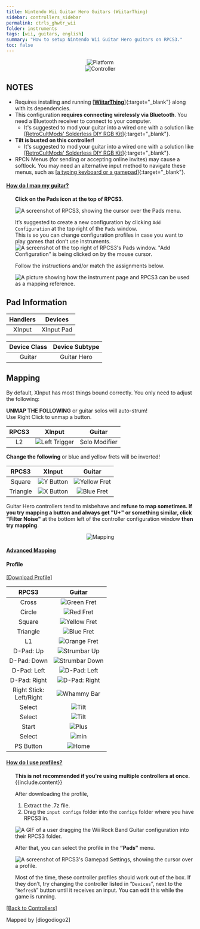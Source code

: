 ```yaml
---
title: Nintendo Wii Guitar Hero Guitars (WiitarThing)
sidebar: controllers_sidebar
permalink: ctrls_ghwtr_wii
folder: instruments
tags: [wii, guitars, english]
summary: "How to setup Nintendo Wii Guitar Hero guitars on RPCS3."
toc: false
---
```


<div align="center"> <img src="https://carlmylo.github.io/rb3-pc/images/instruments/plat/wii.png" alt="Platform" title="Platform"></div>

<div align="center"> <img src="https://carlmylo.github.io/rb3-pc/images/instruments/cont/rcmgtrswii.png" alt="Controller" title="Controller"></div>

## NOTES

* Requires installing and running [[**WiitarThing**]](https://github.com/Meowmaritus/WiitarThing){:target="_blank"} along with its dependencies.
* This configuration **requires connecting wirelessly via Bluetooth**. You need a Bluetooth receiver to connect to your computer.
    * It's suggested to mod your guitar into a wired one with a solution like [[RetroCultMods' Solderless DIY RGB Kit]](https://www.etsy.com/listing/1505287559/solderless-diy-rgb-kit-for-guitar-hero){:target="_blank"}.
* **Tilt is busted on this controller!**
    * It's suggested to mod your guitar into a wired one with a solution like [[RetroCultMods' Solderless DIY RGB Kit]](https://www.etsy.com/listing/1505287559/solderless-diy-rgb-kit-for-guitar-hero){:target="_blank"}.
* RPCN Menus (for sending or accepting online invites) may cause a softlock. You may need an alternative input method to navigate these menus, such as [[a typing keyboard or a gamepad]](https://carlmylo.github.io/rb3-pc/ctrls#gamepads){:target="_blank"}.

<!-- Map Start -->
<div class="panel-group" id="accordion">
                    <div class="panel panel-default">
                        <div class="panel-heading">
                            <h4 class="panel-title">
                                <a class="noCrossRef accordion-toggle" data-toggle="collapse" data-parent="#accordion" href="#how-to-map-pads">How do I map my guitar?</a>
                            </h4>
                        </div>
                        <div id="how-to-map-pads" class="panel-collapse collapse noCrossRef">
                            <div class="panel-body">
<ul>
<p><strong>Click on the Pads icon at the top of RPCS3</strong>.</p>
<p><img src="https://carlmylo.github.io/rb3-pc/images/instruments/rpcs3pad.png" alt="A screenshot of RPCS3, showing the cursor over the Pads menu." title="Pads"></p>
<p>It’s suggested to create a new configuration by clicking <code>Add Configuration</code> at the top right of the <code>Pads</code> window.<br>
This is so you can change configuration profiles in case you want to play games that don’t use instruments.<br>
<img src="https://carlmylo.github.io/rb3-pc/images/instruments/rpcs3padprofadd.png" alt="A screenshot of the top right of RPCS3's Pads window. &quot;Add Configuration&quot; is being clicked on by the mouse cursor." title="Add Configuration"></p>
<p>Follow the instructions and/or match the assignments below.</p>
<p><img src="https://carlmylo.github.io/rb3-pc/images/instruments/padlegend.png" alt="A picture showing how the instrument page and RPCS3 can be used as a mapping reference." title="Mapping the Rock Band Hofner"></p>
</ul>
                            </div>
                        </div>
                    </div>
</div>
<!-- Map End -->

## Pad Information

| Handlers | Devices |
|:------------------:|:---------------------:|
| XInput | XInput Pad |

| Device Class | Device Subtype |
|:------------------:|:---------------------:|
| Guitar | Guitar Hero |

## Mapping

By default, XInput has most things bound correctly. You only need to adjust the following:

**UNMAP THE FOLLOWING** or guitar solos will auto-strum!  
Use Right Click to unmap a button.

| **RPCS3** | **XInput** | **Guitar** |
|:--------:|:-----------:|:-----------:|
| L2 | ![Left Trigger](https://carlmylo.github.io/rb3-pc/images/btns/ctrls/360/lt.png "Left Trigger") | Solo Modifier |

**Change the following** or blue and yellow frets will be inverted!

| **RPCS3** | **XInput** | **Guitar** |
|:--------:|:-----------:|:-----------:|
| Square | ![Y Button](https://carlmylo.github.io/rb3-pc/images/btns/ctrls/360/y.png "Y Button") | ![Yellow Fret](https://carlmylo.github.io/rb3-pc/images/btns/gtrs/yf.png "Yellow Fret") | 
| Triangle | ![X Button](https://carlmylo.github.io/rb3-pc/images/btns/ctrls/360/x.png "X Button") | ![Blue Fret](https://carlmylo.github.io/rb3-pc/images/btns/gtrs/bf.png "Blue Fret") |

Guitar Hero controllers tend to misbehave and **refuse to map sometimes. If you try mapping a button and always get "U+" or something similar, click "Filter Noise"** at the bottom left of the controller configuration window **then try mapping**.

<div align="center"> <img src="https://carlmylo.github.io/rb3-pc/images/instruments/maps/gtrwiiwtarmapping.png" alt="Mapping" title="Mapping"></div>

<div class="panel-group" id="accordion">
                    <div class="panel panel-default">
                        <div class="panel-heading">
                            <h4 class="panel-title">
                                <a class="noCrossRef accordion-toggle" data-toggle="collapse" data-parent="#accordion" href="#advanced-mapping">Advanced Mapping</a>
                            </h4>
                        </div>
                        <div id="advanced-mapping" class="panel-collapse collapse noCrossRef">
                            <div class="panel-body">
<h4 id="profile">Profile</h4>
<p><a href="https://github.com/hmxmilohax/rb3-pc/raw/refs/heads/main/downloads/instrument-repo/Xbox%20360%20Guitar%20Hero%20Guitar.7z">[Download Profile]</a></p>

<table>
<thead>
<tr>
<th align="center"><strong>RPCS3</strong></th>
<th align="center"><strong>Guitar</strong></th>
</tr>
</thead>
<tbody>
<tr>
<td align="center">Cross</td>
<td align="center"><img src="https://carlmylo.github.io/rb3-pc/images/btns/gtrs/gf.png" alt="Green Fret" title="Green Fret"></td>
</tr>
<tr>
<td align="center">Circle</td>
<td align="center"><img src="https://carlmylo.github.io/rb3-pc/images/btns/gtrs/rf.png" alt="Red Fret" title="Red Fret"></td>
</tr>
<tr>
<td align="center">Square</td>
<td align="center"><img src="https://carlmylo.github.io/rb3-pc/images/btns/gtrs/yf.png" alt="Yellow Fret" title="Yellow Fret"></td>
</tr>
<tr>
<td align="center">Triangle</td>
<td align="center"><img src="https://carlmylo.github.io/rb3-pc/images/btns/gtrs/bf.png" alt="Blue Fret" title="Blue Fret"></td>
</tr>
<tr>
<td align="center">L1</td>
<td align="center"><img src="https://carlmylo.github.io/rb3-pc/images/btns/gtrs/of.png" alt="Orange Fret" title="Orange Fret"></td>
</tr>
<tr>
<td align="center">D-Pad: Up</td>
<td align="center"><img src="https://carlmylo.github.io/rb3-pc/images/btns/gtrs/sbu.png" alt="Strumbar Up" title="Strumbar Up"></td>
</tr>
<tr>
<td align="center">D-Pad: Down</td>
<td align="center"><img src="https://carlmylo.github.io/rb3-pc/images/btns/gtrs/sbd.png" alt="Strumbar Down" title="Strumbar Down"></td>
</tr>
<tr>
<td align="center">D-Pad: Left</td>
<td align="center"><img src="https://carlmylo.github.io/rb3-pc/images/btns/gtrs/dpl.png" alt="D-Pad: Left" title="D-Pad: Left"></td>
</tr>
<tr>
<td align="center">D-Pad: Right</td>
<td align="center"><img src="https://carlmylo.github.io/rb3-pc/images/btns/gtrs/dpr.png" alt="D-Pad: Right" title="D-Pad: Right"></td>
</tr>
<tr>
<td align="center">Right Stick: <br> Left/Right</td>
<td align="center"><img src="https://carlmylo.github.io/rb3-pc/images/btns/gtrs/wb.png" alt="Whammy Bar" title="Whammy Bar"></td>
</tr>
<tr>
<td align="center">Select</td>
<td align="center"><img src="https://carlmylo.github.io/rb3-pc/images/btns/gtrs/ts.png" alt="Tilt" title="Tilt Vertical"></td>
</tr>
<tr>
<td align="center">Select</td>
<td align="center"><img src="https://carlmylo.github.io/rb3-pc/images/btns/gtrs/ts.png" alt="Tilt" title="Tilt Horizontal"></td>
</tr>
<tr>
<td align="center">Start</td>
<td align="center"><img src="https://carlmylo.github.io/rb3-pc/images/btns/ctrls/wii/plu.png" alt="Plus" title="Plus"></td>
</tr>
<tr>
<td align="center">Select</td>
<td align="center"><img src="https://carlmylo.github.io/rb3-pc/images/btns/ctrls/wii/back.png" alt="min" title="Minus"></td>
</tr>
<tr>
<td align="center">PS Button</td>
<td align="center"><img src="https://carlmylo.github.io/rb3-pc/images/btns/ctrls/wii/home.png" alt="Home" title="Home"></td>
</tr>
</tbody>
</table>
                            </div>
                        </div>
                    </div>
                    <!-- /.panel -->
</div>
<!-- /.panel-group -->

<!-- Profile Start -->
<div class="panel-group" id="accordion">
                    <div class="panel panel-default">
                        <div class="panel-heading">
                            <h4 class="panel-title">
                                <a class="noCrossRef accordion-toggle" data-toggle="collapse" data-parent="#accordion" href="#how-to-use-profiles">How do I use profiles?</a>
                            </h4>
                        </div>
                        <div id="how-to-use-profiles" class="panel-collapse collapse noCrossRef">
                            <div class="panel-body">
<ul>
<div class="alert alert-info"><i class="fa fa-info-circle"></i> <b>This is not recommended if you're using multiple controllers at once. </b> {{include.content}}</div>
<p>After downloading the profile,</p>
<ol>
<li>Extract the .7z file.</li>
<li>Drag the <code>input configs</code> folder into the <code>configs</code> folder where you have RPCS3 in.</li>
</ol>
<p><img src="https://carlmylo.github.io/rb3-pc/images/instruments/instrepoinstall.gif" alt="A GIF of a user dragging the Wii Rock Band Guitar configuration into their RPCS3 folder." title="Installing a configuration from the Instrument Repo"></p>
<p>After that, you can select the profile in the <strong>“Pads”</strong> menu.</p>
<p><img src="https://carlmylo.github.io/rb3-pc/images/instruments/rpcs3padprofile.png" alt="A screenshot of RPCS3's Gamepad Settings, showing the cursor over a profile." title="Gamepad Settings"></p>
<p>Most of the time, these controller profiles should work out of the box. If they don’t, try changing the controller listed in “<code>Devices</code>”, next to the “<code>Refresh</code>” button until it receives an input. You can edit this while the game is running.</p>
</ul>
                            </div>
                        </div>
                    </div>
</div>
<!-- Profiles End -->

[[Back to Controllers]](https://carlmylo.github.io/rb3-pc/ctrls#instrument-list)

Mapped by [diogodiogo2]